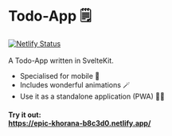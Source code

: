 # Todo-App 🗒️
[![Netlify Status](https://api.netlify.com/api/v1/badges/00e5f505-e08a-4883-a7b4-2d610a8f4c5c/deploy-status)](https://app.netlify.com/sites/epic-khorana-b8c3d0/deploys)<br/><br/>
A Todo-App written in SvelteKit. <br/>
- Specialised for mobile 📱
- Includes wonderful animations 🪄
- Use it as a standalone application (PWA) 🧑‍💻

#### Try it out:<br/>https://epic-khorana-b8c3d0.netlify.app/